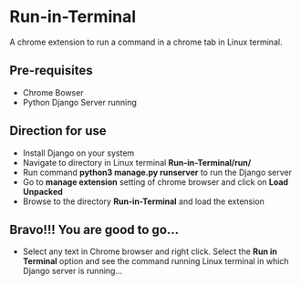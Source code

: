 # Run-in-Terminal
A chrome extension to run a command in a chrome tab in Linux terminal.

## Pre-requisites
  - Chrome Bowser
  - Python Django Server running
  
## Direction for use
  - Install Django on your system
  - Navigate to directory in Linux terminal **Run-in-Terminal/run/**
  - Run command **python3 manage.py runserver** to run the Django server
  - Go to **manage extension** setting of chrome browser and click on **Load Unpacked**
  - Browse to the directory **Run-in-Terminal** and load the extension
  
## Bravo!!!  You are good to go...
  - Select any text in Chrome browser and right click. Select the **Run in Terminal** option and see the command running Linux terminal in which Django server is running...
